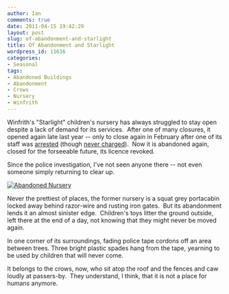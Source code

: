 ```yaml
---
author: Ian
comments: true
date: 2011-04-15 19:42:29
layout: post
slug: of-abandonment-and-starlight
title: Of Abandonment and Starlight
wordpress_id: 11616
categories:
- Seasonal
tags:
- Abandoned Buildings
- Abandonment
- Crows
- Nursery
- Winfrith
---
```


Winfrith's "Starlight" children's nursery has always struggled to stay open despite a lack of demand for its services.  After one of many closures, it opened again late last year -- only to close again in February after one of its staff was [arrested](http://www.bbc.co.uk/news/uk-england-dorset-12373184) (though [never charged](http://www.bbc.co.uk/news/uk-england-dorset-12546014)).  Now it is abandoned again, closed for the forseeable future, its licence revoked.

Since the police investigation, I've not seen anyone there -- not even someone simply returning to clear up.

[![Abandoned Nursery](https://files.ianrenton.com/sites/blog/2011/04/IMG_20110415_171427_edit0.jpg)](https://files.ianrenton.com/sites/blog/2011/04/IMG_20110415_171427_edit0.jpg)

Never the prettiest of places, the former nursery is a squat grey portacabin locked away behind razor-wire and rusting iron gates.  But its abandonment lends it an almost sinister edge.  Children's toys litter the ground outside, left there at the end of a day, not knowing that they might never be moved again.

In one corner of its surroundings, fading police tape cordons off an area between trees. Three bright plastic spades hang from the tape, yearning to be used by children that will never come.

It belongs to the crows, now, who sit atop the roof and the fences and caw loudly at passers-by.  They understand, I think, that it is not a place for humans anymore.
